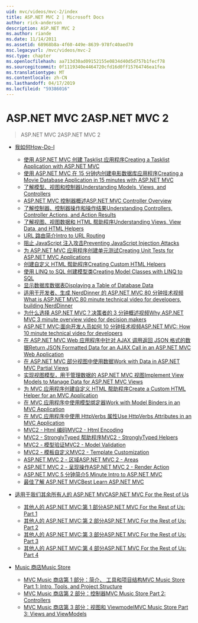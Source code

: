 ```yaml
---
uid: mvc/videos/mvc-2/index
title: ASP.NET MVC 2 | Microsoft Docs
author: rick-anderson
description: ASP.NET MVC 2
ms.author: riande
ms.date: 11/14/2011
ms.assetid: 68968b8a-4f60-449e-8639-978fc40aed70
msc.legacyurl: /mvc/videos/mvc-2
msc.type: chapter
ms.openlocfilehash: aa713d30ad09152155e0834d40d5d757b1fecf78
ms.sourcegitcommit: 0f1119340e4464720cfd16d0ff15764746ea1fea
ms.translationtype: MT
ms.contentlocale: zh-CN
ms.lasthandoff: 04/17/2019
ms.locfileid: "59386016"
---
```

# <a name="aspnet-mvc-2"></a><span data-ttu-id="bd291-103">ASP.NET MVC 2</span><span class="sxs-lookup"><span data-stu-id="bd291-103">ASP.NET MVC 2</span></span>

> <span data-ttu-id="bd291-104">ASP.NET MVC 2</span><span class="sxs-lookup"><span data-stu-id="bd291-104">ASP.NET MVC 2</span></span>


- [<span data-ttu-id="bd291-105">我如何</span><span class="sxs-lookup"><span data-stu-id="bd291-105">How-Do-I</span></span>](how-do-i/index.md)

    - [<span data-ttu-id="bd291-106">使用 ASP.NET MVC 创建 Tasklist 应用程序</span><span class="sxs-lookup"><span data-stu-id="bd291-106">Creating a Tasklist Application with ASP.NET MVC</span></span>](how-do-i/creating-a-tasklist-application-with-aspnet-mvc.md)
    - [<span data-ttu-id="bd291-107">使用 ASP.NET MVC 在 15 分钟内创建电影数据库应用程序</span><span class="sxs-lookup"><span data-stu-id="bd291-107">Creating a Movie Database Application in 15 minutes with ASP.NET MVC</span></span>](how-do-i/creating-a-movie-database-application-in-15-minutes-with-aspnet-mvc.md)
    - [<span data-ttu-id="bd291-108">了解模型、视图和控制器</span><span class="sxs-lookup"><span data-stu-id="bd291-108">Understanding Models, Views, and Controllers</span></span>](how-do-i/understanding-models-views-and-controllers.md)
    - [<span data-ttu-id="bd291-109">ASP.NET MVC 控制器概述</span><span class="sxs-lookup"><span data-stu-id="bd291-109">ASP.NET MVC Controller Overview</span></span>](how-do-i/aspnet-mvc-controller-overview.md)
    - [<span data-ttu-id="bd291-110">了解控制器、控制器操作和操作结果</span><span class="sxs-lookup"><span data-stu-id="bd291-110">Understanding Controllers, Controller Actions, and Action Results</span></span>](how-do-i/understanding-controllers-controller-actions-and-action-results.md)
    - [<span data-ttu-id="bd291-111">了解视图、视图数据和 HTML 帮助程序</span><span class="sxs-lookup"><span data-stu-id="bd291-111">Understanding Views, View Data, and HTML Helpers</span></span>](how-do-i/understanding-views-view-data-and-html-helpers.md)
    - [<span data-ttu-id="bd291-112">URL 路由简介</span><span class="sxs-lookup"><span data-stu-id="bd291-112">Intro to URL Routing</span></span>](how-do-i/an-introduction-to-url-routing.md)
    - [<span data-ttu-id="bd291-113">阻止 JavaScript 注入攻击</span><span class="sxs-lookup"><span data-stu-id="bd291-113">Preventing JavaScript Injection Attacks</span></span>](how-do-i/preventing-javascript-injection-attacks.md)
    - [<span data-ttu-id="bd291-114">为 ASP.NET MVC 应用程序创建单元测试</span><span class="sxs-lookup"><span data-stu-id="bd291-114">Creating Unit Tests for ASP.NET MVC Applications</span></span>](how-do-i/creating-unit-tests-for-aspnet-mvc-applications.md)
    - [<span data-ttu-id="bd291-115">创建自定义 HTML 帮助程序</span><span class="sxs-lookup"><span data-stu-id="bd291-115">Creating Custom HTML Helpers</span></span>](how-do-i/creating-custom-html-helpers.md)
    - [<span data-ttu-id="bd291-116">使用 LINQ to SQL 创建模型类</span><span class="sxs-lookup"><span data-stu-id="bd291-116">Creating Model Classes with LINQ to SQL</span></span>](how-do-i/creating-model-classes-with-linq-to-sql.md)
    - [<span data-ttu-id="bd291-117">显示数据库数据表</span><span class="sxs-lookup"><span data-stu-id="bd291-117">Displaying a Table of Database Data</span></span>](how-do-i/displaying-a-table-of-database-data.md)
    - [<span data-ttu-id="bd291-118">适用于开发者、生成 NerdDinner 的 ASP.NET MVC 80 分钟技术视频</span><span class="sxs-lookup"><span data-stu-id="bd291-118">What is ASP.NET MVC 80 minute technical video for developers, building NerdDinner</span></span>](how-do-i/what-is-aspnet-mvc-80-minute-technical-video-for-developers-building-nerddinner.md)
    - [<span data-ttu-id="bd291-119">为什么选择 ASP.NET MVC？决策者的 3 分钟概述视频</span><span class="sxs-lookup"><span data-stu-id="bd291-119">Why ASP.NET MVC 3 minute overview video for decision makers</span></span>](how-do-i/why-aspnet-mvc-3-minute-overview-video-for-decision-makers.md)
    - [<span data-ttu-id="bd291-120">ASP.NET MVC:面向开发人员如何 10 分钟技术视频</span><span class="sxs-lookup"><span data-stu-id="bd291-120">ASP.NET MVC: How 10 minute technical video for developers</span></span>](how-do-i/aspnet-mvc-how-10-minute-technical-video-for-developers.md)
    - [<span data-ttu-id="bd291-121">在 ASP.NET MVC Web 应用程序中针对 AJAX 调用返回 JSON 格式的数据</span><span class="sxs-lookup"><span data-stu-id="bd291-121">Return JSON Formatted Data for an AJAX Call in an ASP.NET MVC Web Application</span></span>](how-do-i/how-do-i-return-json-formatted-data-for-an-ajax-call-in-an-aspnet-mvc-web-application.md)
    - [<span data-ttu-id="bd291-122">在 ASP.NET MVC 部分视图中使用数据</span><span class="sxs-lookup"><span data-stu-id="bd291-122">Work with Data in ASP.NET MVC Partial Views</span></span>](how-do-i/how-do-i-work-with-data-in-aspnet-mvc-partial-views.md)
    - [<span data-ttu-id="bd291-123">实现视图模型，用于管理数据的 ASP.NET MVC 视图</span><span class="sxs-lookup"><span data-stu-id="bd291-123">Implement View Models to Manage Data for ASP.NET MVC Views</span></span>](how-do-i/how-do-i-implement-view-models-to-manage-data-for-aspnet-mvc-views.md)
    - [<span data-ttu-id="bd291-124">为 MVC 应用程序创建自定义 HTML 帮助程序</span><span class="sxs-lookup"><span data-stu-id="bd291-124">Create a Custom HTML Helper for an MVC Application</span></span>](how-do-i/how-do-i-create-a-custom-html-helper-for-an-mvc-application.md)
    - [<span data-ttu-id="bd291-125">在 MVC 应用程序中使用模型绑定器</span><span class="sxs-lookup"><span data-stu-id="bd291-125">Work with Model Binders in an MVC Application</span></span>](how-do-i/how-do-i-work-with-model-binders-in-an-mvc-application.md)
    - [<span data-ttu-id="bd291-126">在 MVC 应用程序中使用 HttpVerbs 属性</span><span class="sxs-lookup"><span data-stu-id="bd291-126">Use HttpVerbs Attributes in an MVC Application</span></span>](how-do-i/how-do-i-use-httpverbs-attributes-in-an-mvc-application.md)
    - [<span data-ttu-id="bd291-127">MVC2 - Html 编码</span><span class="sxs-lookup"><span data-stu-id="bd291-127">MVC2 - Html Encoding</span></span>](how-do-i/mvc2-html-encoding.md)
    - [<span data-ttu-id="bd291-128">MVC2 - StronglyTyped 帮助程序</span><span class="sxs-lookup"><span data-stu-id="bd291-128">MVC2 - StronglyTyped Helpers</span></span>](how-do-i/mvc2-stronglytyped-helpers.md)
    - [<span data-ttu-id="bd291-129">MVC2 - 模型验证</span><span class="sxs-lookup"><span data-stu-id="bd291-129">MVC2 - Model Validation</span></span>](how-do-i/mvc2-model-validation.md)
    - [<span data-ttu-id="bd291-130">MVC2 - 模板自定义</span><span class="sxs-lookup"><span data-stu-id="bd291-130">MVC2 - Template Customization</span></span>](how-do-i/mvc2-template-customization.md)
    - [<span data-ttu-id="bd291-131">ASP.NET MVC 2 - 区域</span><span class="sxs-lookup"><span data-stu-id="bd291-131">ASP.NET MVC 2 - Areas</span></span>](how-do-i/aspnet-mvc-2-areas.md)
    - [<span data-ttu-id="bd291-132">ASP.NET MVC 2 - 呈现操作</span><span class="sxs-lookup"><span data-stu-id="bd291-132">ASP.NET MVC 2 - Render Action</span></span>](how-do-i/aspnet-mvc-2-render-action.md)
    - [<span data-ttu-id="bd291-133">ASP.NET MVC 5 分钟简介</span><span class="sxs-lookup"><span data-stu-id="bd291-133">5 Minute Intro to ASP.NET MVC</span></span>](how-do-i/5-minute-introduction-to-aspnet-mvc.md)
    - [<span data-ttu-id="bd291-134">最佳了解 ASP.NET MVC</span><span class="sxs-lookup"><span data-stu-id="bd291-134">Best Learn ASP.NET MVC</span></span>](how-do-i/how-to-best-learn-asp-net-mvc.md)
- [<span data-ttu-id="bd291-135">适用于我们其余所有人的 ASP.NET MVC</span><span class="sxs-lookup"><span data-stu-id="bd291-135">ASP.NET MVC For the Rest of Us</span></span>](aspnet-mvc-for-the-rest-of-us/index.md)

    - [<span data-ttu-id="bd291-136">其他人的 ASP.NET MVC:第 1 部分</span><span class="sxs-lookup"><span data-stu-id="bd291-136">ASP.NET MVC For the Rest of Us: Part 1</span></span>](aspnet-mvc-for-the-rest-of-us/aspnet-mvc-for-the-rest-of-us-part-1.md)
    - [<span data-ttu-id="bd291-137">其他人的 ASP.NET MVC:第 2 部分</span><span class="sxs-lookup"><span data-stu-id="bd291-137">ASP.NET MVC For the Rest of Us: Part 2</span></span>](aspnet-mvc-for-the-rest-of-us/aspnet-mvc-for-the-rest-of-us-part-2.md)
    - [<span data-ttu-id="bd291-138">其他人的 ASP.NET MVC:第 3 部分</span><span class="sxs-lookup"><span data-stu-id="bd291-138">ASP.NET MVC For the Rest of Us: Part 3</span></span>](aspnet-mvc-for-the-rest-of-us/aspnet-mvc-for-the-rest-of-us-part-3.md)
    - [<span data-ttu-id="bd291-139">其他人的 ASP.NET MVC:第 4 部分</span><span class="sxs-lookup"><span data-stu-id="bd291-139">ASP.NET MVC For the Rest of Us: Part 4</span></span>](aspnet-mvc-for-the-rest-of-us/aspnet-mvc-for-the-rest-of-us-part-4.md)
- [<span data-ttu-id="bd291-140">Music 商店</span><span class="sxs-lookup"><span data-stu-id="bd291-140">Music Store</span></span>](music-store/index.md)

    - [<span data-ttu-id="bd291-141">MVC Music 商店第 1 部分：简介、 工具和项目结构</span><span class="sxs-lookup"><span data-stu-id="bd291-141">MVC Music Store Part 1: Intro, Tools, and Project Structure</span></span>](music-store/mvc-music-store-part-1-intro-tools-and-project-structure.md)
    - [<span data-ttu-id="bd291-142">MVC Music 商店第 2 部分：控制器</span><span class="sxs-lookup"><span data-stu-id="bd291-142">MVC Music Store Part 2: Controllers</span></span>](music-store/mvc-music-store-part-2-controllers.md)
    - [<span data-ttu-id="bd291-143">MVC Music 商店第 3 部分：视图和 Viewmodel</span><span class="sxs-lookup"><span data-stu-id="bd291-143">MVC Music Store Part 3: Views and ViewModels</span></span>](music-store/mvc-music-store-part-3-views-and-viewmodels.md)
